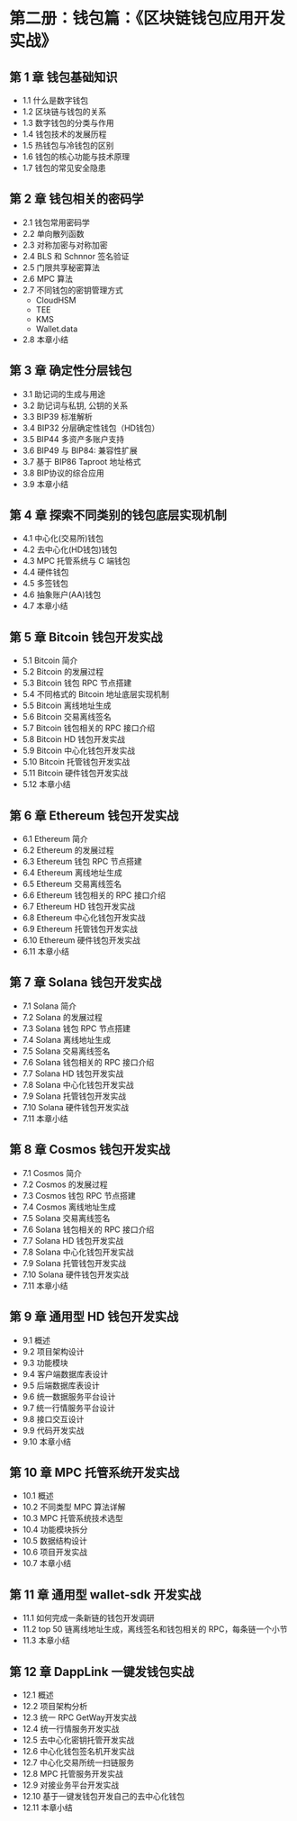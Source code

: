 # 第二册：钱包篇：《区块链钱包应用开发实战》

## 第 1 章 钱包基础知识
- 1.1 什么是数字钱包
- 1.2 区块链与钱包的关系
- 1.3 数字钱包的分类与作用
- 1.4 钱包技术的发展历程
- 1.5 热钱包与冷钱包的区别
- 1.6 钱包的核心功能与技术原理
- 1.7 钱包的常见安全隐患

## 第 2 章 钱包相关的密码学
- 2.1 钱包常用密码学
- 2.2 单向散列函数
- 2.3 对称加密与对称加密
- 2.4 BLS 和 Schnnor 签名验证
- 2.5 门限共享秘密算法
- 2.6 MPC 算法
- 2.7 不同钱包的密钥管理方式
  - CloudHSM
  - TEE
  - KMS
  - Wallet.data
- 2.8 本章小结

## 第 3 章 确定性分层钱包
- 3.1 助记词的生成与用途
- 3.2 助记词与私钥, 公钥的关系
- 3.3 BIP39 标准解析
- 3.4 BIP32 分层确定性钱包（HD钱包）
- 3.5 BIP44 多资产多账户支持
- 3.6 BIP49 与 BIP84: 兼容性扩展
- 3.7 基于 BIP86  Taproot 地址格式
- 3.8 BIP协议的综合应用
- 3.9 本章小结

## 第 4 章 探索不同类别的钱包底层实现机制
- 4.1 中心化(交易所)钱包
- 4.2 去中心化(HD钱包)钱包
- 4.3 MPC 托管系统与 C 端钱包
- 4.4 硬件钱包
- 4.5 多签钱包
- 4.6 抽象账户(AA)钱包
- 4.7 本章小结

## 第 5 章 Bitcoin 钱包开发实战
- 5.1 Bitcoin 简介
- 5.2 Bitcoin 的发展过程
- 5.3 Bitcoin 钱包 RPC 节点搭建
- 5.4 不同格式的 Bitcoin 地址底层实现机制
- 5.5 Bitcoin 离线地址生成
- 5.6 Bitcoin 交易离线签名
- 5.7 Bitcoin 钱包相关的 RPC 接口介绍
- 5.8 Bitcoin HD 钱包开发实战
- 5.9 Bitcoin 中心化钱包开发实战
- 5.10 Bitcoin 托管钱包开发实战
- 5.11 Bitcoin 硬件钱包开发实战
- 5.12 本章小结

## 第 6 章 Ethereum 钱包开发实战
- 6.1 Ethereum 简介
- 6.2 Ethereum 的发展过程
- 6.3 Ethereum 钱包 RPC 节点搭建
- 6.4 Ethereum 离线地址生成
- 6.5 Ethereum 交易离线签名
- 6.6 Ethereum 钱包相关的 RPC 接口介绍
- 6.7 Ethereum HD 钱包开发实战
- 6.8 Ethereum 中心化钱包开发实战
- 6.9 Ethereum 托管钱包开发实战
- 6.10 Ethereum 硬件钱包开发实战
- 6.11 本章小结

## 第 7 章 Solana 钱包开发实战
- 7.1 Solana 简介
- 7.2 Solana 的发展过程
- 7.3 Solana 钱包 RPC 节点搭建
- 7.4 Solana 离线地址生成
- 7.5 Solana 交易离线签名
- 7.6 Solana 钱包相关的 RPC 接口介绍
- 7.7 Solana HD 钱包开发实战
- 7.8 Solana 中心化钱包开发实战
- 7.9 Solana 托管钱包开发实战
- 7.10 Solana 硬件钱包开发实战
- 7.11 本章小结

## 第 8 章 Cosmos 钱包开发实战
- 7.1 Cosmos 简介
- 7.2 Cosmos 的发展过程
- 7.3 Cosmos 钱包 RPC 节点搭建
- 7.4 Cosmos 离线地址生成
- 7.5 Solana 交易离线签名
- 7.6 Solana 钱包相关的 RPC 接口介绍
- 7.7 Solana HD 钱包开发实战
- 7.8 Solana 中心化钱包开发实战
- 7.9 Solana 托管钱包开发实战
- 7.10 Solana 硬件钱包开发实战
- 7.11 本章小结

## 第 9 章 通用型 HD 钱包开发实战
- 9.1 概述
- 9.2 项目架构设计
- 9.3 功能模块
- 9.4 客户端数据库表设计
- 9.5 后端数据库表设计
- 9.6 统一数据服务平台设计
- 9.7 统一行情服务平台设计
- 9.8 接口交互设计
- 9.9 代码开发实战
- 9.10 本章小结

## 第 10 章 MPC 托管系统开发实战
- 10.1 概述
- 10.2 不同类型 MPC 算法详解
- 10.3  MPC 托管系统技术选型
- 10.4 功能模块拆分
- 10.5 数据结构设计
- 10.6 项目开发实战
- 10.7 本章小结

## 第 11 章 通用型 wallet-sdk 开发实战
- 11.1 如何完成一条新链的钱包开发调研
- 11.2 top 50 链离线地址生成，离线签名和钱包相关的 RPC，每条链一个小节
- 11.3 本章小结

## 第 12 章 DappLink 一键发钱包实战
- 12.1 概述
- 12.2 项目架构分析
- 12.3 统一 RPC GetWay开发实战
- 12.4 统一行情服务开发实战
- 12.5 去中心化密钥托管开发实战
- 12.6 中心化钱包签名机开发实战
- 12.7 中心化交易所统一扫链服务
- 12.8 MPC 托管服务开发实战
- 12.9 对接业务平台开发实战
- 12.10 基于一键发钱包开发自己的去中心化钱包
- 12.11 本章小结

